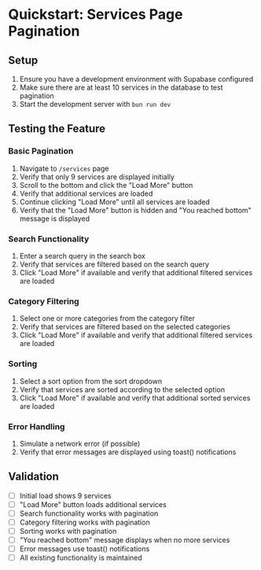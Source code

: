 # Quickstart: Services Page Pagination

## Setup

1. Ensure you have a development environment with Supabase configured
2. Make sure there are at least 10 services in the database to test pagination
3. Start the development server with `bun run dev`

## Testing the Feature

### Basic Pagination

1. Navigate to `/services` page
2. Verify that only 9 services are displayed initially
3. Scroll to the bottom and click the "Load More" button
4. Verify that additional services are loaded
5. Continue clicking "Load More" until all services are loaded
6. Verify that the "Load More" button is hidden and "You reached bottom" message is displayed

### Search Functionality

1. Enter a search query in the search box
2. Verify that services are filtered based on the search query
3. Click "Load More" if available and verify that additional filtered services are loaded

### Category Filtering

1. Select one or more categories from the category filter
2. Verify that services are filtered based on the selected categories
3. Click "Load More" if available and verify that additional filtered services are loaded

### Sorting

1. Select a sort option from the sort dropdown
2. Verify that services are sorted according to the selected option
3. Click "Load More" if available and verify that additional sorted services are loaded

### Error Handling

1. Simulate a network error (if possible)
2. Verify that error messages are displayed using toast() notifications

## Validation

- [ ] Initial load shows 9 services
- [ ] "Load More" button loads additional services
- [ ] Search functionality works with pagination
- [ ] Category filtering works with pagination
- [ ] Sorting works with pagination
- [ ] "You reached bottom" message displays when no more services
- [ ] Error messages use toast() notifications
- [ ] All existing functionality is maintained
